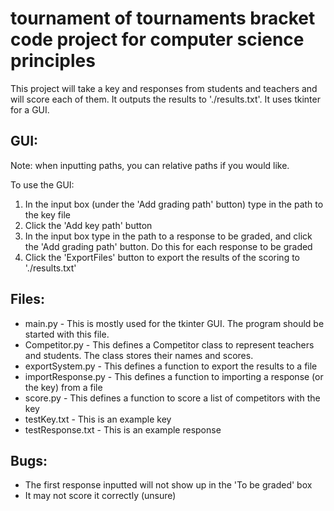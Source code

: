 # tournament of tournaments bracket code project for computer science principles
This project will take a key and responses from students and teachers and will score each of them. It outputs the results to './results.txt'. It uses tkinter for a GUI.
## GUI:
Note: when inputting paths, you can relative paths if you would like.

To use the GUI:
1. In the input box (under the 'Add grading path' button) type in the path to the key file
2. Click the 'Add key path' button
3. In the input box type in the path to a response to be graded, and click the 'Add grading path' button. Do this for each response to be graded
4. Click the 'ExportFiles' button to export the results of the scoring to './results.txt'
## Files:
* main.py - This is mostly used for the tkinter GUI. The program should be started with this file.
* Competitor.py - This defines a Competitor class to represent teachers and students. The class stores their names and scores.
* exportSystem.py - This defines a function to export the results to a file
* importResponse.py - This defines a function to importing a response (or the key) from a file
* score.py - This defines a function to score a list of competitors with the key
* testKey.txt - This is an example key
* testResponse.txt - This is an example response
## Bugs:
* The first response inputted will not show up in the 'To be graded' box
* It may not score it correctly (unsure)
